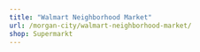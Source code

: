 ```yaml
---
title: "Walmart Neighborhood Market"
url: /morgan-city/walmart-neighborhood-market/
shop: Supermarkt
---
```

